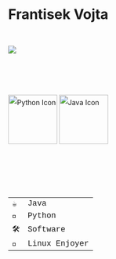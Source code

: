 # Frantisek Vojta
  <div style="display: inline-block; text-align: left; line-height: 2;">
    <br>
    <img src="https://github-readme-stats.vercel.app/api/top-langs/?username=frantisek-vojta&langs_count=4&layout=compact&theme=dark&exclude_repo=starbucks-vojta,animacce-JS" /> <br> <br> <br> <br>
    <img src="https://techstack-generator.vercel.app/python-icon.svg" alt="Python Icon" width="100">
    <img src="https://techstack-generator.vercel.app/java-icon.svg" alt="Java Icon" width="100">
    <br> <br> <br> <br>
        <table style="font-family: 'Courier New', monospace; font-size: 16px; border-spacing: 0 10px;">
      <tr>
        <td>☕</td>
        <td>Java</td>
      </tr>
      <tr>
        <td>🐍</td>
        <td>Python</td>
      </tr>
      <tr>
        <td>🛠️</td>
        <td>Software</td>
      </tr>
      <tr>
        <td>🐧</td>
        <td>Linux Enjoyer</td>
      </tr>
    </table>
  </div>
</div>
